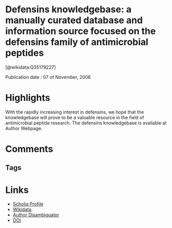 
Defensins knowledgebase: a manually curated database and information source focused on the defensins family of antimicrobial peptides
=====================================================================================================================================
  
  [@wikidata:Q35179227]  
  
Publication date : 07 of November, 2006  

# Highlights
With the rapidly increasing interest in defensins, we hope that the knowledgebase will prove to be a valuable resource in the field of antimicrobial peptide research. The defensins knowledgebase is available at Author Webpage.

<!-- Webpage still up since 2006! Amazing! -->
# Comments

## Tags

# Links
  
 * [Scholia Profile](https://scholia.toolforge.org/work/Q35179227)  
 * [Wikidata](https://www.wikidata.org/wiki/Q35179227)  
 * [Author Disambiguator](https://author-disambiguator.toolforge.org/work_item_oauth.php?id=Q35179227&batch_id=&match=1&author_list_id=&doit=Get+author+links+for+work)  
 * [DOI](https://doi.org/10.1093/NAR/GKL866)  

